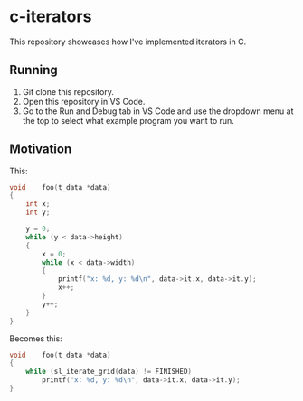 # c-iterators

This repository showcases how I've implemented iterators in C.

## Running

1. Git clone this repository.
2. Open this repository in VS Code.
3. Go to the Run and Debug tab in VS Code and use the dropdown menu at the top to select what example program you want to run.

## Motivation

This:
```c
void	foo(t_data *data)
{
	int	x;
	int	y;

	y = 0;
	while (y < data->height)
	{
		x = 0;
		while (x < data->width)
		{
			printf("x: %d, y: %d\n", data->it.x, data->it.y);
			x++;
		}
		y++;
	}
}
```
Becomes this:
```c
void	foo(t_data *data)
{
	while (sl_iterate_grid(data) != FINISHED)
		printf("x: %d, y: %d\n", data->it.x, data->it.y);
}
```
